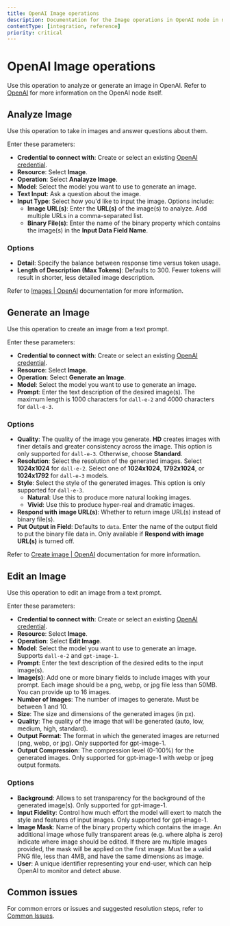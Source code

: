 ```yaml
---
title: OpenAI Image operations 
description: Documentation for the Image operations in OpenAI node in n8n, a workflow automation platform. Includes details of operations and configuration, and links to examples and credentials information.
contentType: [integration, reference]
priority: critical
---
```


# OpenAI Image operations

Use this operation to analyze or generate an image in OpenAI. Refer to [OpenAI](/integrations/builtin/app-nodes/n8n-nodes-langchain.openai/index.md) for more information on the OpenAI node itself.

## Analyze Image

Use this operation to take in images and answer questions about them.

Enter these parameters:

- **Credential to connect with**: Create or select an existing [OpenAI credential](/integrations/builtin/credentials/openai.md).
- **Resource**: Select **Image**.
- **Operation**: Select **Analayze Image**.
- **Model**: Select the model you want to use to generate an image. 
- **Text Input**: Ask a question about the image.
- **Input Type**: Select how you'd like to input the image. Options include:
    - **Image URL(s)**: Enter the **URL(s)** of the image(s) to analyze. Add multiple URLs in a comma-separated list.
    - **Binary File(s)**: Enter the name of the binary property which contains the image(s) in the **Input Data Field Name**.

### Options

- **Detail**: Specify the balance between response time versus token usage. 
- **Length of Description (Max Tokens)**: Defaults to 300. Fewer tokens will result in shorter, less detailed image description.

Refer to [Images | OpenAI](https://platform.openai.com/docs/api-reference/images) documentation for more information.

## Generate an Image

Use this operation to create an image from a text prompt.

Enter these parameters:

- **Credential to connect with**: Create or select an existing [OpenAI credential](/integrations/builtin/credentials/openai.md).
- **Resource**: Select **Image**.
- **Operation**: Select **Generate an Image**.
- **Model**: Select the model you want to use to generate an image. 
- **Prompt**: Enter the text description of the desired image(s). The maximum length is 1000 characters for `dall-e-2` and 4000 characters for `dall-e-3`.

### Options

- **Quality**: The quality of the image you generate. **HD** creates images with finer details and greater consistency across the image. This option is only supported for `dall-e-3`. Otherwise, choose **Standard**.
- **Resolution**: Select the resolution of the generated images. Select **1024x1024** for `dall-e-2`. Select one of **1024x1024**, **1792x1024**, or **1024x1792** for `dall-e-3` models.
- **Style**: Select the style of the generated images. This option is only supported for `dall-e-3`. 
    - **Natural**: Use this to produce more natural looking images.
    - **Vivid**: Use this to produce hyper-real and dramatic images.
- **Respond with image URL(s)**: Whether to return image URL(s) instead of binary file(s).
- **Put Output in Field**: Defaults to `data`. Enter the name of the output field to put the binary file data in. Only available if **Respond with image URL(s)** is turned off.

Refer to [Create image | OpenAI](https://platform.openai.com/docs/api-reference/images/create) documentation for more information.

## Edit an Image

Use this operation to edit an image from a text prompt.

Enter these parameters:

- **Credential to connect with**: Create or select an existing [OpenAI credential](/integrations/builtin/credentials/openai.md).
- **Resource**: Select **Image**.
- **Operation**: Select **Edit Image**.
- **Model**: Select the model you want to use to generate an image. Supports `dall-e-2` and `gpt-image-1`.
- **Prompt**: Enter the text description of the desired edits to the input image(s).
- **Image(s)**: Add one or more binary fields to include images with your prompt. Each image should be a png, webp, or jpg file less than 50MB. You can provide up to 16 images.
- **Number of Images**: The number of images to generate. Must be between 1 and 10.
- **Size**: The size and dimensions of the generated images (in px).
- **Quality**: The quality of the image that will be generated (auto, low, medium, high, standard).
- **Output Format**: The format in which the generated images are returned (png, webp, or jpg). Only supported for gpt-image-1.
- **Output Compression**: The compression level (0-100%) for the generated images. Only supported for gpt-image-1 with webp or jpeg output formats.

### Options
- **Background**: Allows to set transparency for the background of the generated image(s). Only supported for gpt-image-1.
- **Input Fidelity**: Control how much effort the model will exert to match the style and features of input images. Only supported for gpt-image-1.
- **Image Mask**: Name of the binary property which contains the image. An additional image whose fully transparent areas (e.g. where alpha is zero) indicate where image should be edited. If there are multiple images provided, the mask will be applied on the first image. Must be a valid PNG file, less than 4MB, and have the same dimensions as image.
- **User**: A unique identifier representing your end-user, which can help OpenAI to monitor and detect abuse.

## Common issues

For common errors or issues and suggested resolution steps, refer to [Common Issues](/integrations/builtin/app-nodes/n8n-nodes-langchain.openai/common-issues.md).
